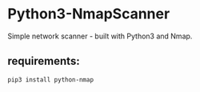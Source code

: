 # Python3-NmapScanner
Simple network scanner - built with Python3 and Nmap.

## requirements:
`pip3 install python-nmap`
